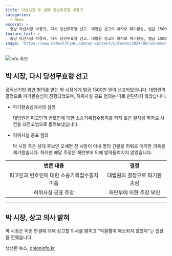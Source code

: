 ```yaml
---
title: 아산시장 두 번째 당선무효형 박경귀
categories:
  - News
excerpt: >
  충남 아산시장 박경귀, 다시 당선무효형 선고. 대법원 선고의 하자로 파기환송, 벌금 1500만 원 선고. 법원은 허위사실 공표 혐의와 관련하여 별도 판단 없이 공직선거법 위반 혐의만 인정. 지난해 허위사실 공표 혐의로 벌금 1500만 원 선고받은 것과 유사. 박 시장은 상고 의사 밝혀, 계속된 논란속에서 선거 캠프는 반대 의혹 제기. 박 시장 억울함 해소안돼 입장밝혀 법원 빠져나감.
feature_text: >
  충남 아산시장 박경귀, 다시 당선무효형 선고. 대법원 선고의 하자로 파기환송, 벌금 1500만 원 선고. 법원은 허위사실 공표 혐의와 관련하여 별도 판단 없이 공직선거법 위반 혐의만 인정. 지난해 허위사실 공표 혐의로 벌금 1500만 원 선고받은 것과 유사. 박 시장은 상고 의사 밝혀, 계속된 논란속에서 선거 캠프는 반대 의혹 제기. 박 시장 억울함 해소안돼 입장밝혀 법원 빠져나감.
image: 'https://www.behealthy4u.com/wp-content/uploads/2024/06/unnamed-file.png'
---
```


<p><img src="https://www.behealthy4u.com/wp-content/uploads/2024/06/unnamed-file.png" alt="info 속보" /></p>

<h2 data-ke-size="size26">박 시장, 다시 당선무효형 선고</h2>

<p data-ke-size="size16">공직선거법 위반 혐의를 받는 박 시장에게 벌금 1500만 원이 선고되었습니다. 대법원의 결정으로 파기환송심이 진행되었으며, 허위사실 공표 혐의는 따로 판단하지 않았습니다.</p>

<ul>
    <li>파기환송심에서의 심리</li>
    <p data-ke-size="size16">대법원은 피고인과 변호인에 대한 소송기록접수통지를 하지 않은 절차상 하자로 사건을 대전고법으로 돌려보냈습니다.</p>
    <li>허위사실 공표 혐의</li>
    <p data-ke-size="size16">박 시장 측은 상대 후보인 오세현 전 시장이 아내 명의 건물을 허위로 매각한 의혹을 제기했습니다. 하지만 해당 주장은 재판부에 의해 받아들여지지 않았습니다.</p>
</ul>

<table>
    <tr>
        <td style="text-align: center; height: 17px;"><b>변론 내용</b></td>
        <td style="text-align: center; height: 17px;"><b>결정</b></td>
    </tr>
    <tr>
        <td style="text-align: center; height: 17px;">피고인과 변호인에 대한 소송기록접수통지 미흡</td>
        <td style="text-align: center; height: 17px;">대법원의 결정으로 파기환송심</td>
    </tr>
    <tr>
        <td style="text-align: center; height: 17px;">허위사실 공표 주장</td>
        <td style="text-align: center; height: 17px;">재판부에 의한 주장 부인</td>
    </tr>
</table>

<hr>

<h2 data-ke-size="size26">박 시장, 상고 의사 밝혀</h2>

<p data-ke-size="size16">박 시장은 이번 판결에 대해 상고할 의사를 밝히고 "억울함이 해소되지 않았다"는 입장을 전했습니다.</p>
생생한 뉴스, <a href="https://onioninfo.kr" rel="dofollow">onioninfo.kr</a>



